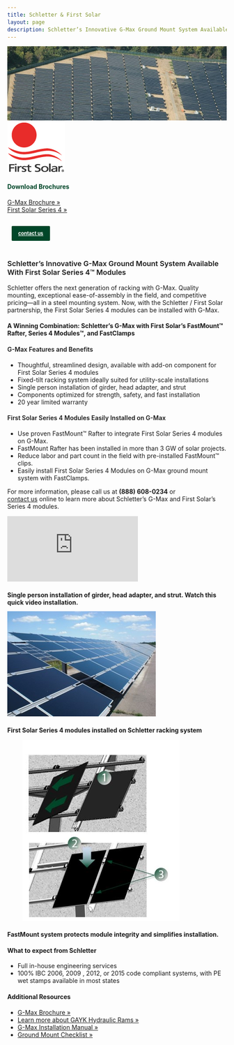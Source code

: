 ```yaml
---
title: Schletter & First Solar 
layout: page
description: Schletter’s Innovative G-Max Ground Mount System Available With First Solar Series 4™ Modules
---
```


<img src="images/FS Juwi 2mw cropped.jpg" class="center-block img-responsive" alt="G-Max Rack with First Solar Module" style="position:relative">

   
<div class="col-md-3 left" style="">
<a  href="http://www.firstsolar.com/Modules/Our-Technology" alt="First Solar"><img src="images/FSLogo_RGB_WB_MED.jpg"/></a>
<h4 style="color:#004628">Download Brochures</h4>
<ul  style="list-style-type:none;padding:0;">

<li><a class="pdf-icon" href="/support/MI-074%20G-Max%20Brochure.pdf" target="_blank">G-Max Brochure »</a></li>
<li><a class="pdf-icon" target="_blank" href="http://www.firstsolar.com/-/media/First-Solar/Technical-Documents/Series-4-Datasheets/Series-4-Module-Datasheet---V3-103116-(1).ashx">
First Solar Series 4 »</a></li>
</ul>
<a class="action-button" style="text-align:center;margin-left:30px;    background-color: #004628;
    border-radius: 2px;
    color: #fff;
    font-size: .8em;
    padding: 10px 15px 10px;
    margin: 15px 10px 20px 10px;
    display: inline-block;
    font-weight: bold;
    position: relative;
    overflow: visible;" href="http://www.schletter.us/contact-schletter.html">contact us</a>
</div>
<div class="col-md-5" style="text-align: left;margin-top:5px;">
<h3 style="font-weight:600">Schletter’s Innovative G-Max Ground Mount System Available With First Solar Series 4™ Modules</h3>
<p>Schletter offers the next generation of racking with G-Max.
Quality mounting, exceptional ease-of-assembly in the field, and competitive pricing—all in a steel mounting system.
 Now, with the Schletter / First Solar partnership, the First Solar Series 4 modules can be installed with G-Max.
</p>
<h4>A Winning Combination:  Schletter’s G-Max with First Solar’s FastMount™ Rafter, Series 4 Modules™, and FastClamps</h4>

<h4 style="font-weight:600">G-Max Features and Benefits</h4>
<ul>
<li>Thoughtful, streamlined design, available with add-on component for First Solar Series 4 modules</li>
	<li>Fixed-tilt racking system ideally suited for utility-scale installations</li>
  	<li>Single person installation of girder, head adapter, and strut</li>
    <li>Components optimized for strength, safety, and fast installation</li>
<li>20 year limited warranty</li>
</ul>

<h4 style="font-weight:600">First Solar Series 4 Modules Easily Installed on G-Max</h4>
<ul>
  <li>Use proven FastMount™ Rafter to integrate First Solar Series 4 modules on G-Max.</li>
  <li>FastMount Rafter has been installed in more than 3 GW of solar projects.</li>
  <li>Reduce labor and part count in the field with pre-installed FastMount™ clips.</li>
  <li>Easily install First Solar Series 4 Modules on G-Max ground mount system with FastClamps.</li>
</ul>

<p>For more information, please call us at <strong>(888) 608-0234</strong> or <br> <a href="http://www.schletter.us/contact-schletter.html">contact us</a> online to learn more about Schletter’s G-Max and First Solar’s Series 4 modules.</p>
</div>
<div class="col-md-4">
<div class="embed-responsive embed-responsive-16by9">
<iframe  class="embed-responsive-item" src="https://www.youtube.com/embed/cB6KMAeyOCc" frameborder="0" allowfullscreen></iframe> 
</div>
<div><h2 style="font-size:14px;"> Single person installation of girder, head adapter, and strut.
           Watch this quick video installation.</h2>   </div>
<!--<div class=""><a href="https://youtu.be/cB6KMAeyOCc" target="_blank">
<img src="images/gmax-img/gmaxvidthumb.png" class="center-block img-responsive"></a><br><h2 style="font-size:14px;">Single person installation of girder, head adapter, and strut.
<br> Watch this quick video installation.</h2>
</div>-->

<img src="images/first solar 1.jpg" alt="FS System Juwi Project" class="center-block img-responsive"/>
<div style=""><h2 style="font-size:14px;">First Solar Series 4 modules installed on Schletter racking system</h2></div>
<div>

<img src="images/fastmount1.JPG" class="center-block img-responsive" style="padding-left:34px"/><br><h2 style="font-size:14px;">FastMount system protects module integrity and simplifies installation.</h2>
</div>
</div>

<div class="section">
<div class="col-md-8 left"><!--<img src="images/20-year-warranty.png" width="94" height="94"alt="Schletter Solar Mounting Systems: 20 Year Durability Warranty" title="Schletter's Guarantee" />-->
        <h4>What to expect from Schletter</h4>
        <ul>
          <li>Full in-house engineering services </li>
        <!--  <li>20 year limited warranty on aluminum systems, 5 year on steel systems</li>-->
          <li>100% IBC 2006, 2009 , 2012, or 2015 code compliant systems, with PE wet stamps available in most states</li>
        </ul>
      </div>
<div class="col-md-4 content-detail-sidebar">
 <h4>Additional Resources</h4>
<ul>

 <li><a class="pdf-icon" href="/support/MI-074%20G-Max%20Brochure.pdf" target="_blank">G-Max Brochure »</a></li>
 <li><a class="pdf-icon" href="/gayk.html" target="_blank">Learn more about GAYK Hydraulic Rams »</a></li>
  <li><a class="pdf-icon" href="/support/MI-069%20G-Max%20Installation%20Manual%20V2.pdf">G-Max Installation Manual »</a></li>
 <li><a class="pdf-icon" href="/support/Ground-Mount-Checklist.pdf">Ground Mount Checklist »</a></li>
</ul>
</div>
</div>
